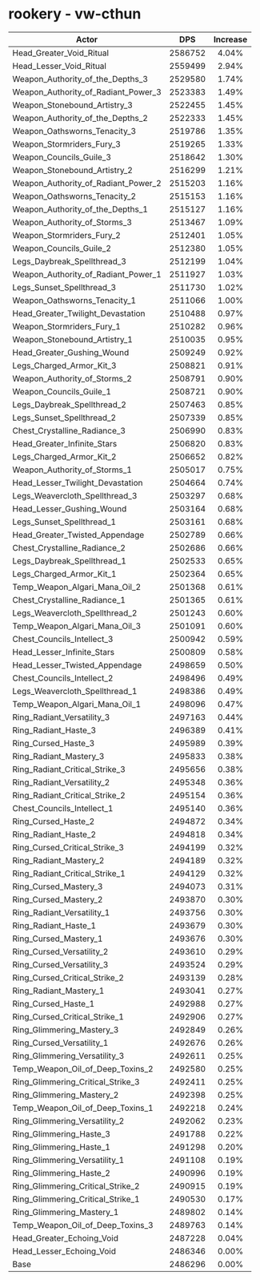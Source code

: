 # rookery - vw-cthun
| Actor | DPS | Increase |
|---|:---:|:---:|
|Head_Greater_Void_Ritual|2586752|4.04%|
|Head_Lesser_Void_Ritual|2559499|2.94%|
|Weapon_Authority_of_the_Depths_3|2529580|1.74%|
|Weapon_Authority_of_Radiant_Power_3|2523383|1.49%|
|Weapon_Stonebound_Artistry_3|2522455|1.45%|
|Weapon_Authority_of_the_Depths_2|2522333|1.45%|
|Weapon_Oathsworns_Tenacity_3|2519786|1.35%|
|Weapon_Stormriders_Fury_3|2519265|1.33%|
|Weapon_Councils_Guile_3|2518642|1.30%|
|Weapon_Stonebound_Artistry_2|2516299|1.21%|
|Weapon_Authority_of_Radiant_Power_2|2515203|1.16%|
|Weapon_Oathsworns_Tenacity_2|2515153|1.16%|
|Weapon_Authority_of_the_Depths_1|2515127|1.16%|
|Weapon_Authority_of_Storms_3|2513467|1.09%|
|Weapon_Stormriders_Fury_2|2512401|1.05%|
|Weapon_Councils_Guile_2|2512380|1.05%|
|Legs_Daybreak_Spellthread_3|2512199|1.04%|
|Weapon_Authority_of_Radiant_Power_1|2511927|1.03%|
|Legs_Sunset_Spellthread_3|2511730|1.02%|
|Weapon_Oathsworns_Tenacity_1|2511066|1.00%|
|Head_Greater_Twilight_Devastation|2510488|0.97%|
|Weapon_Stormriders_Fury_1|2510282|0.96%|
|Weapon_Stonebound_Artistry_1|2510035|0.95%|
|Head_Greater_Gushing_Wound|2509249|0.92%|
|Legs_Charged_Armor_Kit_3|2508821|0.91%|
|Weapon_Authority_of_Storms_2|2508791|0.90%|
|Weapon_Councils_Guile_1|2508721|0.90%|
|Legs_Daybreak_Spellthread_2|2507463|0.85%|
|Legs_Sunset_Spellthread_2|2507339|0.85%|
|Chest_Crystalline_Radiance_3|2506990|0.83%|
|Head_Greater_Infinite_Stars|2506820|0.83%|
|Legs_Charged_Armor_Kit_2|2506652|0.82%|
|Weapon_Authority_of_Storms_1|2505017|0.75%|
|Head_Lesser_Twilight_Devastation|2504664|0.74%|
|Legs_Weavercloth_Spellthread_3|2503297|0.68%|
|Head_Lesser_Gushing_Wound|2503164|0.68%|
|Legs_Sunset_Spellthread_1|2503161|0.68%|
|Head_Greater_Twisted_Appendage|2502789|0.66%|
|Chest_Crystalline_Radiance_2|2502686|0.66%|
|Legs_Daybreak_Spellthread_1|2502533|0.65%|
|Legs_Charged_Armor_Kit_1|2502364|0.65%|
|Temp_Weapon_Algari_Mana_Oil_2|2501368|0.61%|
|Chest_Crystalline_Radiance_1|2501365|0.61%|
|Legs_Weavercloth_Spellthread_2|2501243|0.60%|
|Temp_Weapon_Algari_Mana_Oil_3|2501091|0.60%|
|Chest_Councils_Intellect_3|2500942|0.59%|
|Head_Lesser_Infinite_Stars|2500809|0.58%|
|Head_Lesser_Twisted_Appendage|2498659|0.50%|
|Chest_Councils_Intellect_2|2498496|0.49%|
|Legs_Weavercloth_Spellthread_1|2498386|0.49%|
|Temp_Weapon_Algari_Mana_Oil_1|2498096|0.47%|
|Ring_Radiant_Versatility_3|2497163|0.44%|
|Ring_Radiant_Haste_3|2496389|0.41%|
|Ring_Cursed_Haste_3|2495989|0.39%|
|Ring_Radiant_Mastery_3|2495833|0.38%|
|Ring_Radiant_Critical_Strike_3|2495656|0.38%|
|Ring_Radiant_Versatility_2|2495348|0.36%|
|Ring_Radiant_Critical_Strike_2|2495154|0.36%|
|Chest_Councils_Intellect_1|2495140|0.36%|
|Ring_Cursed_Haste_2|2494872|0.34%|
|Ring_Radiant_Haste_2|2494818|0.34%|
|Ring_Cursed_Critical_Strike_3|2494199|0.32%|
|Ring_Radiant_Mastery_2|2494189|0.32%|
|Ring_Radiant_Critical_Strike_1|2494129|0.32%|
|Ring_Cursed_Mastery_3|2494073|0.31%|
|Ring_Cursed_Mastery_2|2493870|0.30%|
|Ring_Radiant_Versatility_1|2493756|0.30%|
|Ring_Radiant_Haste_1|2493679|0.30%|
|Ring_Cursed_Mastery_1|2493676|0.30%|
|Ring_Cursed_Versatility_2|2493610|0.29%|
|Ring_Cursed_Versatility_3|2493524|0.29%|
|Ring_Cursed_Critical_Strike_2|2493139|0.28%|
|Ring_Radiant_Mastery_1|2493041|0.27%|
|Ring_Cursed_Haste_1|2492988|0.27%|
|Ring_Cursed_Critical_Strike_1|2492906|0.27%|
|Ring_Glimmering_Mastery_3|2492849|0.26%|
|Ring_Cursed_Versatility_1|2492676|0.26%|
|Ring_Glimmering_Versatility_3|2492611|0.25%|
|Temp_Weapon_Oil_of_Deep_Toxins_2|2492580|0.25%|
|Ring_Glimmering_Critical_Strike_3|2492411|0.25%|
|Ring_Glimmering_Mastery_2|2492398|0.25%|
|Temp_Weapon_Oil_of_Deep_Toxins_1|2492218|0.24%|
|Ring_Glimmering_Versatility_2|2492062|0.23%|
|Ring_Glimmering_Haste_3|2491788|0.22%|
|Ring_Glimmering_Haste_1|2491298|0.20%|
|Ring_Glimmering_Versatility_1|2491108|0.19%|
|Ring_Glimmering_Haste_2|2490996|0.19%|
|Ring_Glimmering_Critical_Strike_2|2490915|0.19%|
|Ring_Glimmering_Critical_Strike_1|2490530|0.17%|
|Ring_Glimmering_Mastery_1|2489802|0.14%|
|Temp_Weapon_Oil_of_Deep_Toxins_3|2489763|0.14%|
|Head_Greater_Echoing_Void|2487228|0.04%|
|Head_Lesser_Echoing_Void|2486346|0.00%|
|Base|2486296|0.00%|
